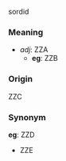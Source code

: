 sordid
### Meaning
+ _adj_: ZZA
    + __eg__: ZZB

### Origin

ZZC

### Synonym

__eg__: ZZD

+ ZZE


